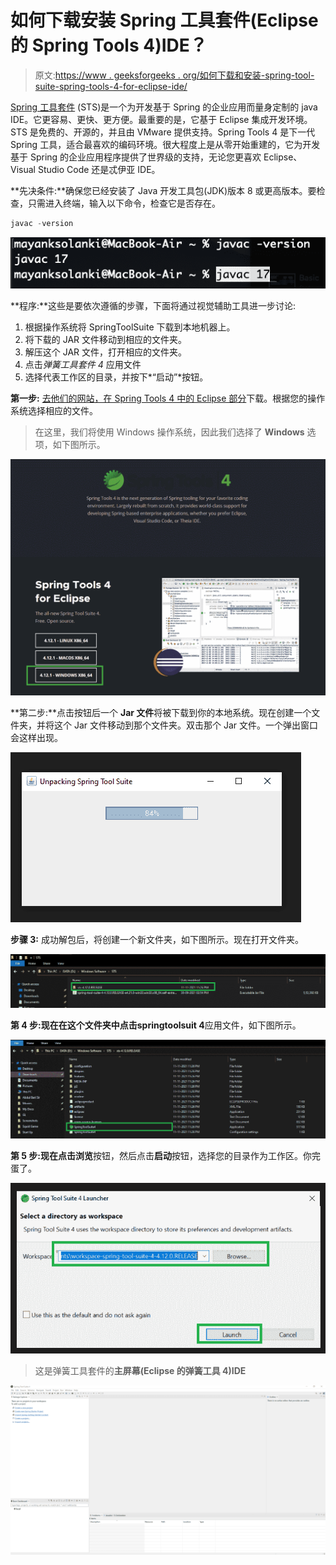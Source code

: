 # 如何下载安装 Spring 工具套件(Eclipse 的 Spring Tools 4)IDE？

> 原文:[https://www . geeksforgeeks . org/如何下载和安装-spring-tool-suite-spring-tools-4-for-eclipse-ide/](https://www.geeksforgeeks.org/how-to-download-and-install-spring-tool-suite-spring-tools-4-for-eclipse-ide/)

[Spring 工具套件](https://www.geeksforgeeks.org/introduction-to-spring-boot/) (STS)是一个为开发基于 Spring 的企业应用而量身定制的 java IDE。它更容易、更快、更方便。最重要的是，它基于 Eclipse 集成开发环境。STS 是免费的、开源的，并且由 VMware 提供支持。Spring Tools 4 是下一代 Spring 工具，适合最喜欢的编码环境。很大程度上是从零开始重建的，它为开发基于 Spring 的企业应用程序提供了世界级的支持，无论您更喜欢 Eclipse、Visual Studio Code 还是忒伊亚 IDE。

**先决条件:**确保您已经安装了 Java 开发工具包(JDK)版本 8 或更高版本。要检查，只需进入终端，输入以下命令，检查它是否存在。

```java
javac -version
```

![](img/aaca90c32cd46efb011a7b7edaaec532.png)

**程序:**这些是要依次遵循的步骤，下面将通过视觉辅助工具进一步讨论:

1.  根据操作系统将 SpringToolSuite 下载到本地机器上。
2.  将下载的 JAR 文件移动到相应的文件夹。
3.  解压这个 JAR 文件，打开相应的文件夹。
4.  点击*弹簧工具套件 4* 应用文件
5.  选择代表工作区的目录，并按下*“启动”*按钮。

**第一步:** [去他们的网站，在 Spring Tools 4 中的 Eclipse 部分](https://spring.io/tools)下载。根据您的操作系统选择相应的文件。

> 在这里，我们将使用 Windows 操作系统，因此我们选择了 **Windows** 选项，如下图所示。

![](img/2e9af005f2a798b0af7e39696cf76070.png)

**第二步:**点击按钮后一个 **Jar 文件**将被下载到你的本地系统。现在创建一个文件夹，并将这个 Jar 文件移动到那个文件夹。双击那个 Jar 文件。一个弹出窗口会这样出现。

![](img/e39124da832546c1ad13b3bb8d1bb815.png)

**步骤 3:** 成功解包后，将创建一个新文件夹，如下图所示。现在打开文件夹。

![](img/ddbb8bf2efd3bcbaf77d7417d8718655.png)

**第 4 步:**现在在这个文件夹中点击**springtoolsuit 4**应用文件，如下图所示。

![](img/9a10a673136b2751aac6ca063c3170e4.png)

**第 5 步:**现在点击**浏览**按钮，然后点击**启动**按钮，选择您的目录作为工作区。你完蛋了。

![](img/e6dadec039fc4c4c7a886bfaa142dd8c.png)

> 这是弹簧工具套件的**主屏幕(Eclipse 的弹簧工具 4)IDE**

![](img/1ef0760d379c3a7aef27352999fd0dcd.png)